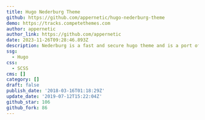 ```yaml
---
title: Hugo Nederburg Theme
github: https://github.com/appernetic/hugo-nederburg-theme
demo: https://tracks.competethemes.com
author: appernetic
author_link: https://github.com/appernetic
date: 2023-11-26T09:28:46.893Z
description: Nederburg is a fast and secure hugo theme and is a port of the Tracks WP theme
ssg:
  - Hugo
css:
  - SCSS
cms: []
category: []
draft: false
publish_date: '2018-03-16T01:18:29Z'
update_date: '2019-07-12T15:22:04Z'
github_star: 106
github_fork: 86
---
```


